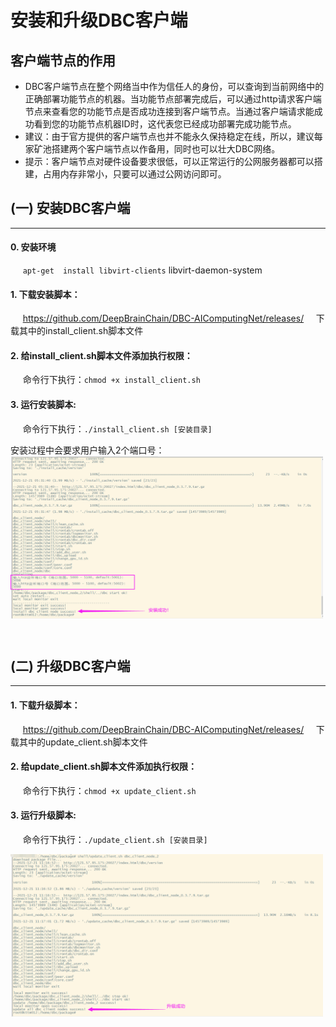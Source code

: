 # 安装和升级DBC客户端

## 客户端节点的作用

+ DBC客户端节点在整个网络当中作为信任人的身份，可以查询到当前网络中的正确部署功能节点的机器。当功能节点部署完成后，可以通过http请求客户端节点来查看您的功能节点是否成功连接到客户端节点。当通过客户端请求能成功看到您的功能节点机器ID时，这代表您已经成功部署完成功能节点。
+ 建议：由于官方提供的客户端节点也并不能永久保持稳定在线，所以，建议每家矿池搭建两个客户端节点以作备用，同时也可以壮大DBC网络。
+ 提示：客户端节点对硬件设备要求很低，可以正常运行的公网服务器都可以搭建，占用内存非常小，只要可以通过公网访问即可。


## (一) 安装DBC客户端
---

#### 0. 安装环境
&nbsp;&nbsp;&nbsp;&nbsp;&nbsp;`apt-get  install libvirt-clients` libvirt-daemon-system

#### 1. 下载安装脚本：
  &nbsp;&nbsp;&nbsp;&nbsp;&nbsp;https://github.com/DeepBrainChain/DBC-AIComputingNet/releases/
  &nbsp;&nbsp;&nbsp;&nbsp;下载其中的install_client.sh脚本文件
#### 2. 给install_client.sh脚本文件添加执行权限：
&nbsp;&nbsp;&nbsp;&nbsp;&nbsp;命令行下执行：```chmod +x install_client.sh```

#### 3. 运行安装脚本:
&nbsp;&nbsp;&nbsp;&nbsp;&nbsp;命令行下执行：```./install_client.sh [安装目录]```


安装过程中会要求用户输入2个端口号：
<img src="./assets/install_dbc_client.png" width = "500" height = "260"  align=center />

<br/>

## (二) 升级DBC客户端
---

#### 1. 下载升级脚本：
  &nbsp;&nbsp;&nbsp;&nbsp;&nbsp;https://github.com/DeepBrainChain/DBC-AIComputingNet/releases/
  &nbsp;&nbsp;&nbsp;&nbsp;下载其中的update_client.sh脚本文件
#### 2. 给update_client.sh脚本文件添加执行权限：
&nbsp;&nbsp;&nbsp;&nbsp;&nbsp;命令行下执行：```chmod +x update_client.sh```

#### 3. 运行升级脚本:
&nbsp;&nbsp;&nbsp;&nbsp;&nbsp;命令行下执行：```./update_client.sh [安装目录]```


<img src="./assets/update_dbc_client.png" width = "500" height = "260"  align=center />
